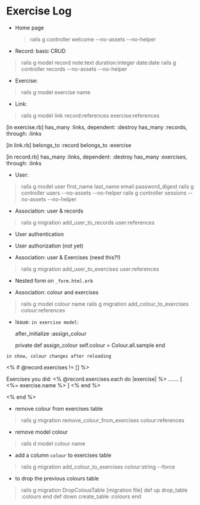 # Exercise Log
- Home page
  > rails g controller welcome --no-assets --no-helper

- Record: basic CRUD
> rails g model record note:text duration:integer date:date
> rails g controller records --no-assets --no-helper

- Exercise:
> rails g model exercise name

- Link:
> rails g model link record:references exercise:references

[in exercise.rb]
  has_many :links, dependent: :destroy
  has_many :records, through: :links

[in link.rb]
  belongs_to :record
  belongs_to :exercise

[in record.rb]
  has_many :links, dependent: :destroy
  has_many :exercises, through: :links

- User:
> rails g model user first_name last_name email password_digest
> rails g controller users --no-assets --no-helper
> rails g controller sessions --no-assets --no-helper

- Association: user & records
> rails g migration add_user_to_records user:references

- User authentication
- User authorization (not yet)

- Association: user & Exercises (need this?!)
> rails g migration add_user_to_exercises user:references

- Nested form on `_form.html.erb`


- Association: colour and exercises

> rails g model colour name
> rails g migration add_colour_to_exercises colour:references

* Issue:
`in exercise model`:

  after_initialize :assign_colour

  private
  def assign_colour
    self.colour = Colour.all.sample
  end

`in show, colour changes after reloading`

  <% if @record.exercises != [] %>
      <p>Exercises you did:
        <% @record.exercises.each do |exercise| %>
        <span style="background-color:<%= exercise.colour.name %> ">
          .......
        </span>
        [ <%= exercise.name %> ]
        <% end %>
      </p>
  <% end %>



- remove colour from exercises table
> rails g migration remove_colour_from_exercises colour:references

- remove model colour
>rails d model colour name

- add a column `colour` to exercises table
>rails g migration add_colour_to_exercises colour:string --force

- to drop the previous colours table
> rails g migration DropColousTable
  [migration file]
  def up
    drop_table :colours
  end
  def down
    create_table :colours
  end



<!--  -->
